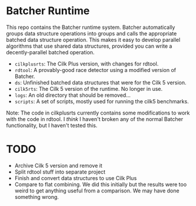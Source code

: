 # Batcher Runtime 

This repo contains the Batcher runtime system. Batcher automatically
groups data structure operations into groups and calls the appropriate
batched data structure operation. This makes it easy to develop
parallel algorithms that use shared data structures, provided you can
write a decently-parallel batched operation.

- `cilkplusrts`: The Cilk Plus version, with changes for rdtool.
- `rdtool`: A provably-good race detector using a modified version of Batcher.
- `ds`: Unfinished batched data structures that were for the Cilk 5 version.
- `cilk5rts`: The Cilk 5 version of the runtime. No longer in use.
- `logs`: An old directory that should be removed...
- `scripts`: A set of scripts, mostly used for running the cilk5 benchmarks.

Note: The code in cilkplusrts currently contains some modifications to work
with the code in rdtool. I *think* I haven't broken any of the normal
Batcher functionality, but I haven't tested this.

# TODO
- Archive Cilk 5 version and remove it
- Split rdtool stuff into separate project
- Finish and convert data structures to use Cilk Plus
- Compare to flat combining. We did this initially but the results
  were too weird to get anything useful from a comparison. We may have
  done something wrong.
